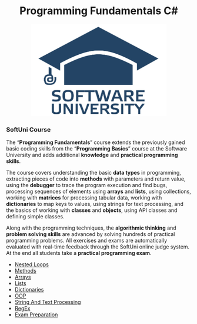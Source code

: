 <h1 align="center">Programming Fundamentals C#</h1>
<p align="center"><img src="softuniLogo.PNG" alt="SoftUni Logo" width="370" height="250"></p>

<h3>SoftUni Course</h3>

<p>The “<strong>Programming Fundamentals</strong>” course extends the previously gained basic coding skills from the “<strong>Programming Basics</strong>” course at the Software University and adds additional <strong>knowledge</strong> and <strong>practical programming skills</strong>.<br/>

The course covers understanding the basic <strong>data types</strong> in programming, extracting pieces of code into <strong>methods</strong> with parameters and return value, using the <strong>debugger</strong> to trace the program execution and find bugs, processing sequences of elements using <strong>arrays</strong> and <strong>lists</strong>, using collections, working with <strong>matrices</strong> for processing tabular data, working with <strong>dictionaries</strong> to map keys to values, using strings for text processing, and the basics of working with <strong>classes</strong> and <strong>objects</strong>, using API classes and defining simple classes.<br/>

Along with the programming techniques, the <strong>algorithmic thinking</strong> and <strong>problem solving skills</strong> are advanced by solving hundreds of practical programming problems. All exercises and exams are automatically evaluated with real-time feedback through the SoftUni online judge system. At the end all students take a <strong>practical programming exam</strong>.</p>

<ul>
	<li><a href="https://github.com/Gandjurov/CSharp-ProgrammingFundamentals/tree/master/01.%20NestedLoops"> Nested Loops </a></li>
	<li><a href="https://github.com/Gandjurov/CSharp-ProgrammingFundamentals/tree/master/02.%20Methods/Methods"> Methods </a></li>
	<li><a href="https://github.com/Gandjurov/CSharp-ProgrammingFundamentals/tree/master/03.%20Arrays/Arrays_Training"> Arrays </a></li>
	<li><a href="https://github.com/Gandjurov/CSharp-ProgrammingFundamentals/tree/master/04.%20Lists"> Lists </a></li>
	<li><a href="https://github.com/Gandjurov/CSharp-ProgrammingFundamentals/tree/master/05.%20Dictionaries/Overview%20and%20Inilialization/Dictionaries"> Dictionaries </a></li>
	<li><a href="https://github.com/Gandjurov/CSharp-ProgrammingFundamentals/tree/master/06.%20OOP_Overview/OOP_Overview"> OOP </a></li>
	<li><a href="https://github.com/Gandjurov/CSharp-ProgrammingFundamentals/tree/master/07.%20StringAndTextProcessing/StringAndText"> String And Text Processing </a></li>
	<li><a href="https://github.com/Gandjurov/CSharp-ProgrammingFundamentals/tree/master/08.%20RegEx/RegEx"> RegEx </a></li>
	<li><a href="https://github.com/Gandjurov/CSharp-ProgrammingFundamentals/tree/master/09.%20Exam%20Preparation"> Exam Preparation </a></li>
</ul>

